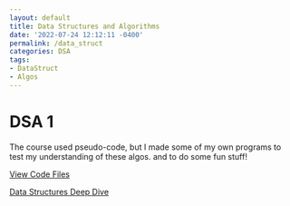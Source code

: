 ```yaml
---
layout: default
title: Data Structures and Algorithms
date: '2022-07-24 12:12:11 -0400'
permalink: /data_struct
categories: DSA
tags:
- DataStruct
- Algos
---
```


# DSA 1

The course used pseudo-code, but I made some of my own programs to test my understanding of these algos. and to do some fun stuff!

[View Code Files](https://github.com/avipars/CS-Resources/tree/main/data_struct)

[Data Structures Deep Dive](https://tech.aviparshan.com/2022/06/data-and-programming-structures-guide.html)